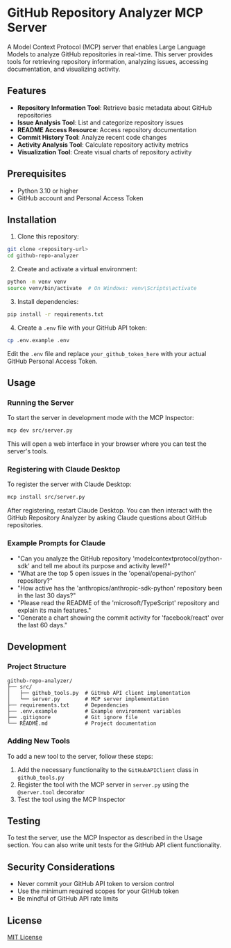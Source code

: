 # GitHub Repository Analyzer MCP Server

A Model Context Protocol (MCP) server that enables Large Language Models to analyze GitHub repositories in real-time. This server provides tools for retrieving repository information, analyzing issues, accessing documentation, and visualizing activity.

## Features

- **Repository Information Tool**: Retrieve basic metadata about GitHub repositories
- **Issue Analysis Tool**: List and categorize repository issues
- **README Access Resource**: Access repository documentation
- **Commit History Tool**: Analyze recent code changes
- **Activity Analysis Tool**: Calculate repository activity metrics
- **Visualization Tool**: Create visual charts of repository activity

## Prerequisites

- Python 3.10 or higher
- GitHub account and Personal Access Token

## Installation

1. Clone this repository:

```bash
git clone <repository-url>
cd github-repo-analyzer
```

2. Create and activate a virtual environment:

```bash
python -m venv venv
source venv/bin/activate  # On Windows: venv\Scripts\activate
```

3. Install dependencies:

```bash
pip install -r requirements.txt
```

4. Create a `.env` file with your GitHub API token:

```bash
cp .env.example .env
```

Edit the `.env` file and replace `your_github_token_here` with your actual GitHub Personal Access Token.

## Usage

### Running the Server

To start the server in development mode with the MCP Inspector:

```bash
mcp dev src/server.py
```

This will open a web interface in your browser where you can test the server's tools.

### Registering with Claude Desktop

To register the server with Claude Desktop:

```bash
mcp install src/server.py
```

After registering, restart Claude Desktop. You can then interact with the GitHub Repository Analyzer by asking Claude questions about GitHub repositories.

### Example Prompts for Claude

- "Can you analyze the GitHub repository 'modelcontextprotocol/python-sdk' and tell me about its purpose and activity level?"
- "What are the top 5 open issues in the 'openai/openai-python' repository?"
- "How active has the 'anthropics/anthropic-sdk-python' repository been in the last 30 days?"
- "Please read the README of the 'microsoft/TypeScript' repository and explain its main features."
- "Generate a chart showing the commit activity for 'facebook/react' over the last 60 days."

## Development

### Project Structure

```
github-repo-analyzer/
├── src/
│   ├── github_tools.py  # GitHub API client implementation
│   └── server.py        # MCP server implementation
├── requirements.txt     # Dependencies
├── .env.example         # Example environment variables
├── .gitignore           # Git ignore file
└── README.md            # Project documentation
```

### Adding New Tools

To add a new tool to the server, follow these steps:

1. Add the necessary functionality to the `GitHubAPIClient` class in `github_tools.py`
2. Register the tool with the MCP server in `server.py` using the `@server.tool` decorator
3. Test the tool using the MCP Inspector

## Testing

To test the server, use the MCP Inspector as described in the Usage section. You can also write unit tests for the GitHub API client functionality.

## Security Considerations

- Never commit your GitHub API token to version control
- Use the minimum required scopes for your GitHub token
- Be mindful of GitHub API rate limits

## License

[MIT License](LICENSE)
